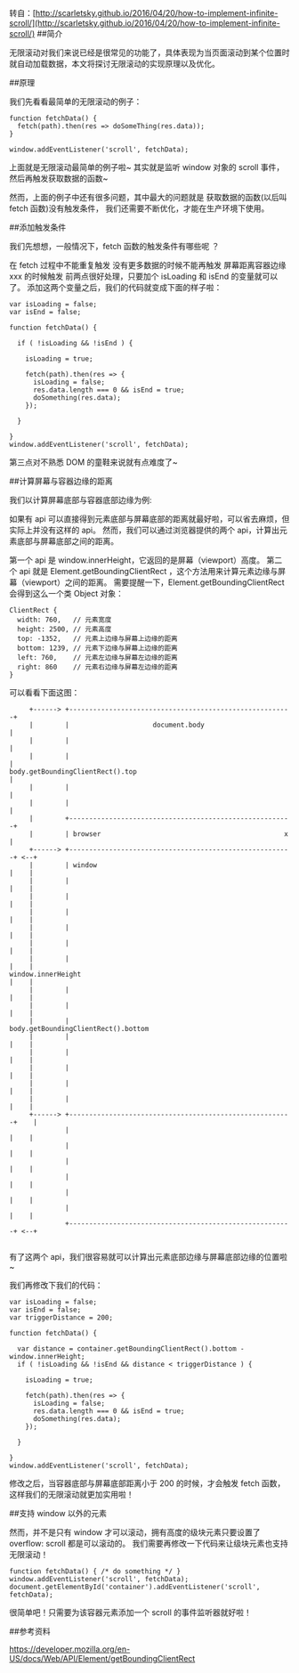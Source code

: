 转自：[http://scarletsky.github.io/2016/04/20/how-to-implement-infinite-scroll/](http://scarletsky.github.io/2016/04/20/how-to-implement-infinite-scroll/)
##简介

无限滚动对我们来说已经是很常见的功能了，具体表现为当页面滚动到某个位置时就自动加载数据，本文将探讨无限滚动的实现原理以及优化。

##原理

我们先看看最简单的无限滚动的例子：

```
function fetchData() {
  fetch(path).then(res => doSomeThing(res.data));
}

window.addEventListener('scroll', fetchData);
```
上面就是无限滚动最简单的例子啦~
其实就是监听 window 对象的 scroll 事件，然后再触发获取数据的函数~

然而，上面的例子中还有很多问题，其中最大的问题就是 获取数据的函数(以后叫 fetch 函数)没有触发条件， 我们还需要不断优化，才能在生产环境下使用。

##添加触发条件

我们先想想，一般情况下，fetch 函数的触发条件有哪些呢 ？

在 fetch 过程中不能重复触发
没有更多数据的时候不能再触发
屏幕距离容器边缘 xxx 的时候触发
前两点很好处理，只要加个 isLoading 和 isEnd 的变量就可以了。
添加这两个变量之后，我们的代码就变成下面的样子啦：
```
var isLoading = false;
var isEnd = false;

function fetchData() {

  if ( !isLoading && !isEnd ) {

    isLoading = true;

    fetch(path).then(res => {
      isLoading = false;
      res.data.length === 0 && isEnd = true;
      doSomething(res.data);
    });

  }

}
window.addEventListener('scroll', fetchData);
```
第三点对不熟悉 DOM 的童鞋来说就有点难度了~

##计算屏幕与容器边缘的距离

我们以计算屏幕底部与容器底部边缘为例:

如果有 api 可以直接得到元素底部与屏幕底部的距离就最好啦，可以省去麻烦，但实际上并没有这样的 api。
然而，我们可以通过浏览器提供的两个 api，计算出元素底部与屏幕底部之间的距离。

第一个 api 是 window.innerHeight，它返回的是屏幕（viewport）高度。
第二个 api 就是 Element.getBoundingClientRect ，这个方法用来计算元素边缘与屏幕（viewport）之间的距离。
需要提醒一下，Element.getBoundingClientRect 会得到这么一个类 Object 对象：
```
ClientRect {
  width: 760,   // 元素宽度
  height: 2500, // 元素高度
  top: -1352,   // 元素上边缘与屏幕上边缘的距离
  bottom: 1239, // 元素下边缘与屏幕上边缘的距离
  left: 760,    // 元素左边缘与屏幕左边缘的距离
  right: 860    // 元素右边缘与屏幕左边缘的距离
}
```
可以看看下面这图：
```
     +------> +--------------------------------------------------------+
     |        |                     document.body                      |
     |        |                                                        |
     |        |                                                        |
body.getBoundingClientRect().top                                       |
     |        |                                                        |
     |        |                                                        |
     |        +--------------------------------------------------------+
     |        | browser                                              x |
     +------> +--------------------------------------------------------+ <--+
     |        | window                                                 |    |
     |        |                                                        |    |
     |        |                                                        |    |
     |        |                                                        |    |
     |        |                                                        |    |
     |        |                                                        |    |
     |        |                                                        |    |
window.innerHeight                                                     |    |
     |        |                                                        |    |
     |        |                                                        |    |
     |        |                               body.getBoundingClientRect().bottom
     |        |                                                        |    |
     |        |                                                        |    |
     |        |                                                        |    |
     |        |                                                        |    |
     |        |                                                        |    |
     +------> +--------------------------------------------------------+    |
              |                                                        |    |
              |                                                        |    |
              |                                                        |    |
              |                                                        |    |
              |                                                        |    |
              |                                                        |    |
              +--------------------------------------------------------+ <--+
              
```
有了这两个 api，我们很容易就可以计算出元素底部边缘与屏幕底部边缘的位置啦~

我们再修改下我们的代码：
```
var isLoading = false;
var isEnd = false;
var triggerDistance = 200;

function fetchData() {

  var distance = container.getBoundingClientRect().bottom - window.innerHeight;
  if ( !isLoading && !isEnd && distance < triggerDistance ) {

    isLoading = true;

    fetch(path).then(res => {
      isLoading = false;
      res.data.length === 0 && isEnd = true;
      doSomething(res.data);
    });

  }

}
window.addEventListener('scroll', fetchData);
```
修改之后，当容器底部与屏幕底部距离小于 200 的时候，才会触发 fetch 函数，这样我们的无限滚动就更加实用啦！

##支持 window 以外的元素

然而，并不是只有 window 才可以滚动，拥有高度的级块元素只要设置了 overflow: scroll 都是可以滚动的。
我们需要再修改一下代码来让级块元素也支持无限滚动！
```
function fetchData() { /* do something */ }
window.addEventListener('scroll', fetchData);
document.getElementById('container').addEventListener('scroll', fetchData);
```
很简单吧！只需要为该容器元素添加一个 scroll 的事件监听器就好啦！

##参考资料

https://developer.mozilla.org/en-US/docs/Web/API/Element/getBoundingClientRect
